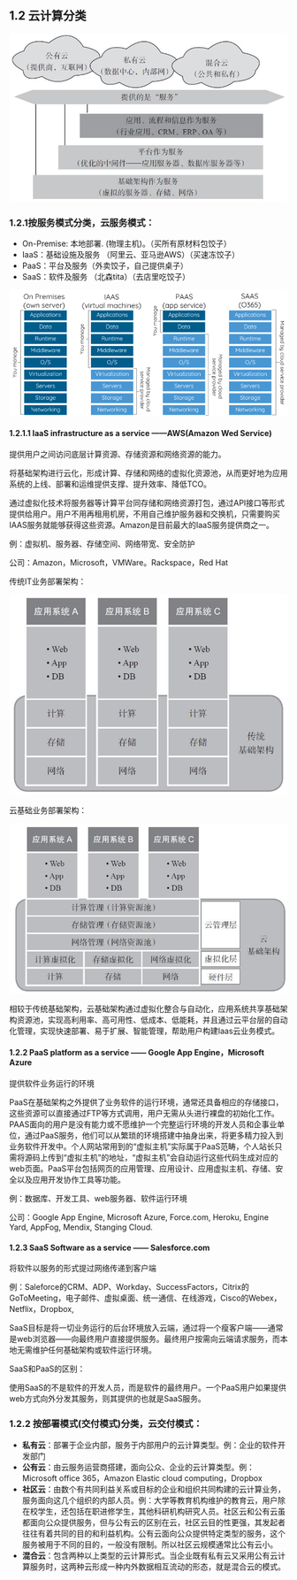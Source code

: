 ## 1.2 云计算分类

![](../assets/云服务分层.jpg)

### 1.2.1按服务模式分类，云服务模式：

* On-Premise:  本地部署. (物理主机)。（买所有原材料包饺子）
* IaaS：基础设施及服务 （阿里云、亚马逊AWS）（买速冻饺子）
* PaaS：平台及服务（外卖饺子，自己提供桌子）
* SaaS：软件及服务 （北森tita）（去店里吃饺子）

![](../assets/Cloud-service-models.png)
#### 1.2.1.1 IaaS infrastructure as a service ——AWS\(Amazon Wed Service\)

提供用户之间访问底层计算资源、存储资源和网络资源的能力。

将基础架构进行云化，形成计算、存储和网络的虚拟化资源池，从而更好地为应用系统的上线、部署和运维提供支撑、提升效率、降低TCO。

通过虚拟化技术将服务器等计算平台同存储和网络资源打包，通过API接口等形式提供给用户。用户不用再租用机房，不用自己维护服务器和交换机，只需要购买IAAS服务就能够获得这些资源。Amazon是目前最大的IaaS服务提供商之一。

例：虚拟机、服务器、存储空间、网络带宽、安全防护

公司：Amazon，Microsoft，VMWare。Rackspace，Red Hat

传统IT业务部署架构：

![传统IT业务部署架构](../assets/传统IT业务部署架构.jpg)

云基础业务部署架构：

![云基础业务部署架构](../assets/云基础业务部署架构.jpg)

相较于传统基础架构，云基础架构通过虚拟化整合与自动化，应用系统共享基础架构资源池，实现高利用率、高可用性、低成本、低能耗，并且通过云平台层的自动化管理，实现快速部署、易于扩展、智能管理，帮助用户构建Iaas云业务模式。

#### 1.2.2 PaaS platform as a service —— Google App Engine，Microsoft Azure

提供软件业务运行的环境

PaaS在基础架构之外提供了业务软件的运行环境，通常还具备相应的存储接口，这些资源可以直接通过FTP等方式调用，用户无需从头进行裸盘的初始化工作。PAAS面向的用户是没有能力或不愿维护一个完整运行环境的开发人员和企事业单位，通过PaaS服务，他们可以从繁琐的环境搭建中抽身出来，将更多精力投入到业务软件开发中。个人网站常用到的“虚拟主机”实际属于PaaS范畴，个人站长只需将源码上传到“虚拟主机”的地址，“虚拟主机”会自动运行这些代码生成对应的web页面。PaaS平台包括网页的应用管理、应用设计、应用虚拟主机、存储、安全以及应用开发协作工具等功能。

例：数据库、开发工具、web服务器、软件运行环境

公司：Google App Engine, Microsoft Azure, Force.com, Heroku, Engine Yard, AppFog, Mendix, Stanging Cloud.

#### 1.2.3 SaaS Software as a service —— Salesforce.com

将软件以服务的形式提过网络传递到客户端

例：Saleforce的CRM、ADP、Workday、SuccessFactors，Citrix的GoToMeeting，电子邮件、虚拟桌面、统一通信、在线游戏，Cisco的Webex，Netflix，Dropbox, 

SaaS目标是将一切业务运行的后台环境放入云端，通过将一个瘦客户端——通常是web浏览器——向最终用户直接提供服务。最终用户按需向云端请求服务，而本地无需维护任何基础架构或软件运行环境。

SaaS和PaaS的区别：

使用SaaS的不是软件的开发人员，而是软件的最终用户。一个PaaS用户如果提供web方式向外分发其服务，则其提供的也就是SaaS服务。

### 1.2.2 按部署模式\(交付模式\)分类，云交付模式：

- **私有云**：部署于企业内部，服务于内部用户的云计算类型。例：企业的软件开发部门
- **公有云**：由云服务运营商搭建，面向公众、企业的云计算类型。例：Microsoft office 365，Amazon Elastic cloud computing，Dropbox
- **社区云**：由数个有共同利益关系或目标的企业和组织共同构建的云计算业务，服务面向这几个组织的内部人员。例：大学等教育机构维护的教育云，用户除在校学生，还包括在职进修学生，其他科研机构研究人员。社区云和公有云虽都面向公众提供服务，但与公有云的区别在云，社区云目的性更强，其发起者往往有着共同的目的和利益机构。公有云面向公众提供特定类型的服务，这个服务被用于不同的目的，一般没有限制。所以社区云规模通常比公有云小。
- **混合云**：包含两种以上类型的云计算形式。当企业既有私有云又采用公有云计算服务时，这两种云形成一种内外数据相互流动的形态，就是混合云的模式。



